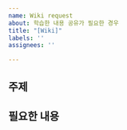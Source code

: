 ```yaml
---
name: Wiki request
about: 학습한 내용 공유가 필요한 경우
title: "[Wiki]"
labels: ''
assignees: ''

---
```


## 주제

## 필요한 내용
